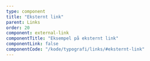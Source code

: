 ```yaml
---
type: component
title: "Eksternt link"
parent: Links
order: 20
component: external-link
componentTitle: "Eksempel på eksternt link"
componentLink: false
componentCode: "/kode/typografi/links/#eksternt-link"
---
```

